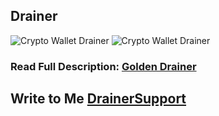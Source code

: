 ## Drainer

![Crypto Wallet Drainer](https://s3.timeweb.com/1f7344ba-1965520e-2817-4cbe-af09-45fc695f40be/9.png)
![Crypto Wallet Drainer](https://s3.timeweb.com/1f7344ba-1965520e-2817-4cbe-af09-45fc695f40be/10.png)

### Read Full Description: [Golden Drainer](https://telegra.ph/Golden-Drainer-10-22)

## Write to Me  [DrainerSupport](https://t.me/cryptodralner) 
